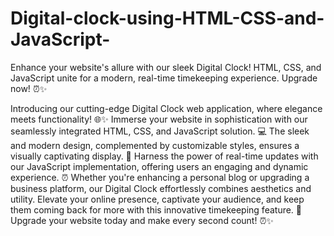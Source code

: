# Digital-clock-using-HTML-CSS-and-JavaScript-
Enhance your website's allure with our sleek Digital Clock! HTML, CSS, and JavaScript unite for a modern, real-time timekeeping experience. Upgrade now! ⏰✨

Introducing our cutting-edge Digital Clock web application, where elegance meets functionality! 🌐✨ Immerse your website in sophistication with our seamlessly integrated HTML, CSS, and JavaScript solution. 💻 The sleek and modern design, complemented by customizable styles, ensures a visually captivating display. 🎨 Harness the power of real-time updates with our JavaScript implementation, offering users an engaging and dynamic experience. ⏰ Whether you're enhancing a personal blog or upgrading a business platform, our Digital Clock effortlessly combines aesthetics and utility. Elevate your online presence, captivate your audience, and keep them coming back for more with this innovative timekeeping feature. 🚀 Upgrade your website today and make every second count! ⏰✨


